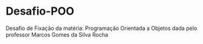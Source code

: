 # Desafio-POO
Desafio de Fixação da matéria: Programação Orientada a Objetos dada pelo professor Marcos Gomes da Silva Rocha
